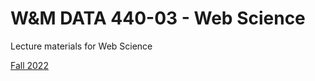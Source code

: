 # W&M DATA 440-03 - Web Science 
Lecture materials for Web Science

[Fall 2022](fall-2022/README.md)